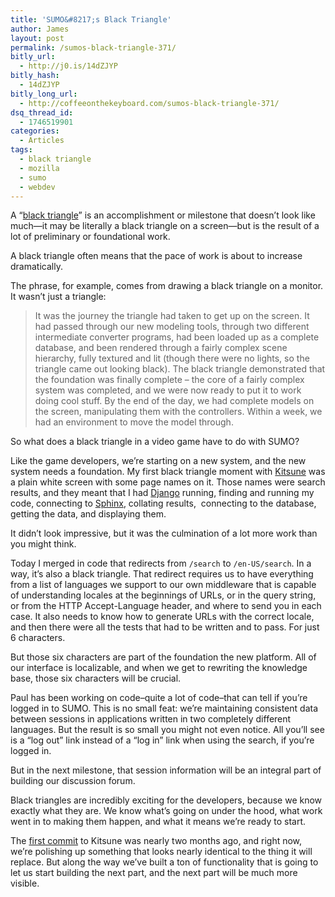 ```yaml
---
title: 'SUMO&#8217;s Black Triangle'
author: James
layout: post
permalink: /sumos-black-triangle-371/
bitly_url:
  - http://j0.is/14dZJYP
bitly_hash:
  - 14dZJYP
bitly_long_url:
  - http://coffeeonthekeyboard.com/sumos-black-triangle-371/
dsq_thread_id:
  - 1746519901
categories:
  - Articles
tags:
  - black triangle
  - mozilla
  - sumo
  - webdev
---
```

A &#8220;[black triangle][1]&#8221; is an accomplishment or milestone that doesn&#8217;t look like much—it may be literally a black triangle on a screen—but is the result of a lot of preliminary or foundational work.

A black triangle often means that the pace of work is about to increase dramatically.

The phrase, for example, comes from drawing a black triangle on a monitor. It wasn&#8217;t just a triangle:

> It was the journey the triangle had taken to get up on the screen. It had passed through our new modeling tools, through two different intermediate converter programs, had been loaded up as a complete database, and been rendered through a fairly complex scene hierarchy, fully textured and lit (though there were no lights, so the triangle came out looking black). The black triangle demonstrated that the foundation was finally complete – the core of a fairly complex system was completed, and we were now ready to put it to work doing cool stuff. By the end of the day, we had complete models on the screen, manipulating them with the controllers. Within a week, we had an environment to move the model through.

So what does a black triangle in a video game have to do with SUMO?

Like the game developers, we&#8217;re starting on a new system, and the new system needs a foundation. My first black triangle moment with [Kitsune][2] was a plain white screen with some page names on it. Those names were search results, and they meant that I had [Django][3] running, finding and running my code, connecting to [Sphinx][4], collating results,  connecting to the database, getting the data, and displaying them.

It didn&#8217;t look impressive, but it was the culmination of a lot more work than you might think.

Today I merged in code that redirects from `/search` to `/en-US/search`. In a way, it&#8217;s also a black triangle. That redirect requires us to have everything from a list of languages we support to our own middleware that is capable of understanding locales at the beginnings of URLs, or in the query string, or from the HTTP Accept-Language header, and where to send you in each case. It also needs to know how to generate URLs with the correct locale, and then there were all the tests that had to be written and to pass. For just 6 characters.

But those six characters are part of the foundation the new platform. All of our interface is localizable, and when we get to rewriting the knowledge base, those six characters will be crucial.

Paul has been working on code&#8211;quite a lot of code&#8211;that can tell if you&#8217;re logged in to SUMO. This is no small feat: we&#8217;re maintaining consistent data between sessions in applications written in two completely different languages. But the result is so small you might not even notice. All you&#8217;ll see is a &#8220;log out&#8221; link instead of a &#8220;log in&#8221; link when using the search, if you&#8217;re logged in.

But in the next milestone, that session information will be an integral part of building our discussion forum.

Black triangles are incredibly exciting for the developers, because we know exactly what they are. We know what&#8217;s going on under the hood, what work went in to making them happen, and what it means we&#8217;re ready to start.

The [first commit][5] to Kitsune was nearly two months ago, and right now, we&#8217;re polishing up something that looks nearly identical to the thing it will replace. But along the way we&#8217;ve built a ton of functionality that is going to let us start building the next part, and the next part will be much more visible.

 [1]: http://rampantgames.com/blog/2004/10/black-triangle.html
 [2]: https://wiki.mozilla.org/Support/Kitsune
 [3]: http://www.djangoproject.com/
 [4]: http://www.sphinxsearch.com/
 [5]: http://github.com/jsocol/kitsune/commit/2c0472cf890b9dbfec76fc9d97baf0a7220a60d1